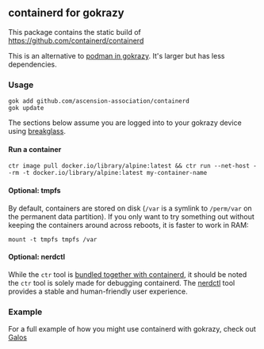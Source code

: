 ## containerd for gokrazy

This package contains the static build of https://github.com/containerd/containerd

This is an alternative to [podman in gokrazy](https://gokrazy.org/packages/docker-containers/). It's larger but has less dependencies.

### Usage

```
gok add github.com/ascension-association/containerd
gok update
```

The sections below assume you are logged into to your gokrazy device using
[breakglass](https://github.com/gokrazy/breakglass).


#### Run a container

```
ctr image pull docker.io/library/alpine:latest && ctr run --net-host --rm -t docker.io/library/alpine:latest my-container-name
```

#### Optional: tmpfs

By default, containers are stored on disk (`/var` is a symlink to `/perm/var` on
the permanent data partition). If you only want to try something out without
keeping the containers around across reboots, it is faster to work in RAM:

```
mount -t tmpfs tmpfs /var
```

#### Optional: nerdctl

While the `ctr` tool is [bundled together with containerd](https://github.com/containerd/containerd/blob/main/docs/getting-started.md#interacting-with-containerd-via-cli), it should be noted the `ctr` tool is solely made for debugging containerd. The [nerdctl](https://github.com/containerd/nerdctl) tool provides a stable and human-friendly user experience.

### Example

For a full example of how you might use containerd with gokrazy, check out [Galos](https://github.com/ascension-association/galos)
